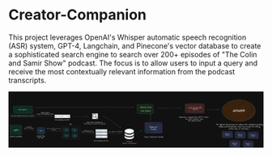 # Creator-Companion
This project leverages OpenAI's Whisper automatic speech recognition (ASR) system, GPT-4, Langchain, and Pinecone's vector database to create a sophisticated search engine to search over 200+ episodes of "The Colin and Samir Show" podcast. The focus is to allow users to input a query and receive the most contextually relevant information from the podcast transcripts.


![plot](darkvisual.png)
